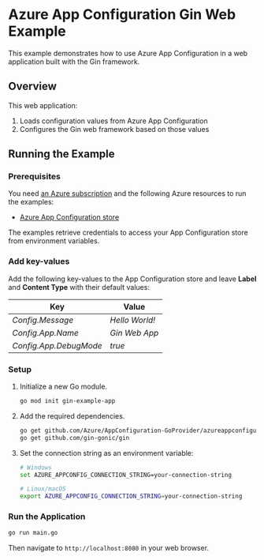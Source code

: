 # Azure App Configuration Gin Web Example

This example demonstrates how to use Azure App Configuration in a web application built with the Gin framework.

## Overview

This web application:

1. Loads configuration values from Azure App Configuration
2. Configures the Gin web framework based on those values

## Running the Example

### Prerequisites

You need [an Azure subscription](https://azure.microsoft.com/free/) and the following Azure resources to run the examples:

- [Azure App Configuration store](https://learn.microsoft.com/en-us/azure/azure-app-configuration/quickstart-azure-app-configuration-create?tabs=azure-portal)

The examples retrieve credentials to access your App Configuration store from environment variables.

### Add key-values

Add the following key-values to the App Configuration store and leave **Label** and **Content Type** with their default values:

| Key                    | Value              |
|------------------------|--------------------|
| *Config.Message*       | *Hello World!*     |
| *Config.App.Name*      | *Gin Web App*      |
| *Config.App.DebugMode* | *true*             |

### Setup

1. Initialize a new Go module.

    ```bash
    go mod init gin-example-app
    ```
1. Add the required dependencies.

    ```bash
    go get github.com/Azure/AppConfiguration-GoProvider/azureappconfiguration
    go get github.com/gin-gonic/gin
    ```

1. Set the connection string as an environment variable:

    ```bash
    # Windows
    set AZURE_APPCONFIG_CONNECTION_STRING=your-connection-string

    # Linux/macOS
    export AZURE_APPCONFIG_CONNECTION_STRING=your-connection-string
    ```

### Run the Application

```bash
go run main.go
```

Then navigate to `http://localhost:8080` in your web browser.